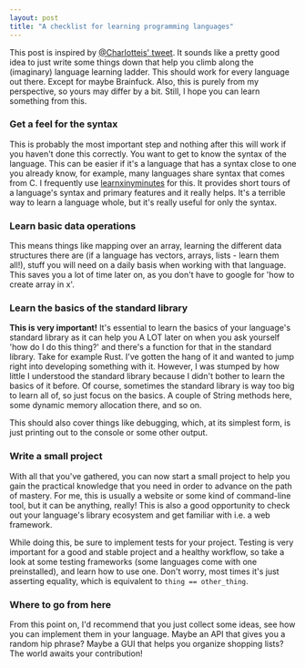 ```yaml
---
layout: post
title: "A checklist for learning programming languages"
---
```


This post is inspired by [@Charlotteis' tweet](https://twitter.com/Charlotteis/status/724172097115815936).
It sounds like a pretty good idea to just write some things down that help
you climb along the (imaginary) language learning ladder. This should work for
every language out there. Except for maybe Brainfuck. Also, this is purely from
my perspective, so yours may differ by a bit. Still, I hope you can learn
something from this.

<h3>Get a feel for the syntax</h3>

This is probably the most important step and nothing after this will work if
you haven't done this correctly. You want to get to know the syntax of the
language. This can be easier if it's a language that has a syntax close to one
you already know, for example, many languages share syntax that comes from C.
I frequently use [learnxinyminutes](http://learnxinyminutes.com) for this. It
provides short tours of a language's syntax and primary features and it really
helps. It's a terrible way to learn a language whole, but it's really useful for
only the syntax.

<h3>Learn basic data operations</h3>

This means things like mapping over an array, learning the different data
structures there are (if a language has vectors, arrays, lists - learn them all!),
stuff you will need on a daily basis when working with that language. This saves
you a lot of time later on, as you don't have to google for 'how to create
array in x'.

<h3>Learn the basics of the standard library</h3>

__This is very important!__ It's essential to learn the basics of your language's
standard library as it can help you A LOT later on when you ask yourself
'how do I do this thing?' and there's a function for that in the standard library.
Take for example Rust. I've gotten the hang of it and wanted to jump right into
developing something with it. However, I was stumped by how little I understood
the standard library because I didn't bother to learn the basics of it before.
Of course, sometimes the standard library is way too big to learn all of, so just
focus on the basics. A couple of String methods here, some dynamic memory
allocation there, and so on.

This should also cover things like debugging, which, at its simplest form, is
just printing out to the console or some other output.

<h3>Write a small project</h3>

With all that you've gathered, you can now start a small project to help you
gain the practical knowledge that you need in order to advance on the path of
mastery. For me, this is usually a website or some kind of command-line tool,
but it can be anything, really! This is also a good opportunity to check out
your language's library ecosystem and get familiar with i.e. a web framework.

While doing this, be sure to implement tests for your project. Testing is very
important for a good and stable project and a healthy workflow, so take a look
at some testing frameworks (some languages come with one preinstalled), and
learn how to use one. Don't worry, most times it's just asserting equality,
which is equivalent to `thing == other_thing`.

<h3>Where to go from here</h3>

From this point on, I'd recommend that you just collect some ideas, see how you
can implement them in your language. Maybe an API that gives you a random hip
phrase? Maybe a GUI that helps you organize shopping lists? The world awaits
your contribution!
